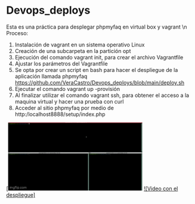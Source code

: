 # Devops_deploys
Esta es una práctica para desplegar phpmyfaq en virtual box y vagrant \n
Proceso:
1.	Instalación de vagrant en un sistema operativo Linux
2.	Creación de una subcarpeta en la partición opt
3.	Ejecución del comando vagrant init, para crear el archivo Vagrantfile
4.	Ajustar los parámetros del Vagrantfile
5.	Se opta por crear un script en bash para hacer el despliegue de la aplicación llamada phpmyfaq
https://github.com/VeraCastro/Devops_deploys/blob/main/deploy.sh
6.	Ejecutar el comando vagrant up -provisión
7.	Al finalizar utilizar el comando vagrant ssh, para obtener el acceso a la maquina virtual y hacer una prueba con curl
8.	Acceder al sitio phpmyfaq por medio de http:/localhost8888/setup/index.php

[![Demo del proyecto](a0ogtg.gif)
[![Video con el despliegue]](https://www.youtube.com/watch?v=MXHWv7Y_A8Q)

